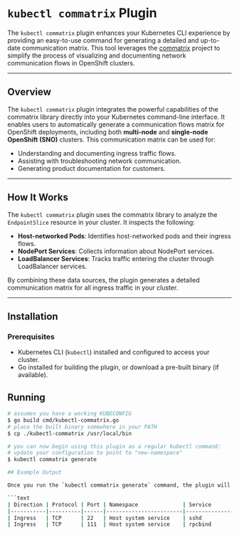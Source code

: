 # `kubectl commatrix` Plugin

The `kubectl commatrix` plugin enhances your Kubernetes CLI experience by providing an easy-to-use command for generating a detailed and up-to-date communication matrix. This tool leverages the [commatrix](https://github.com/openshift-kni/commatrix) project to simplify the process of visualizing and documenting network communication flows in OpenShift clusters.

---

## Overview

The `kubectl commatrix` plugin integrates the powerful capabilities of the commatrix library directly into your Kubernetes command-line interface. It enables users to automatically generate a communication flows matrix for OpenShift deployments, including both **multi-node** and **single-node OpenShift (SNO)** clusters. This communication matrix can be used for:
- Understanding and documenting ingress traffic flows.
- Assisting with troubleshooting network communication.
- Generating product documentation for customers.

---


## How It Works

The `kubectl commatrix` plugin uses the commatrix library to analyze the `EndpointSlice` resource in your cluster. It inspects the following:
- **Host-networked Pods**: Identifies host-networked pods and their ingress flows.
- **NodePort Services**: Collects information about NodePort services.
- **LoadBalancer Services**: Tracks traffic entering the cluster through LoadBalancer services.

By combining these data sources, the plugin generates a detailed communication matrix for all ingress traffic in your cluster.

---

## Installation

### Prerequisites

- Kubernetes CLI (`kubectl`) installed and configured to access your cluster.
- Go installed for building the plugin, or download a pre-built binary (if available).

## Running

```sh
# assumes you have a working KUBECONFIG
$ go build cmd/kubectl-commatrix.go
# place the built binary somewhere in your PATH
$ cp ./kubectl-commatrix /usr/local/bin

# you can now begin using this plugin as a regular kubectl command:
# update your configuration to point to "new-namespace"
$ kubectl commatrix generate

## Example Output

Once you run the `kubectl commatrix generate` command, the plugin will generate a communication matrix based on the ingress flows in your OpenShift cluster. The output will be displayed in a tabular format, similar to the following:

```text
| Direction | Protocol | Port | Namespace              | Service              | Pod       | Container          | Node Role | Optional |
|-----------|----------|------|------------------------|----------------------|-----------|--------------------|-----------|----------|
| Ingress   | TCP      | 22   | Host system service    | sshd                 |           |                    | master    | true     |
| Ingress   | TCP      | 111  | Host system service    | rpcbind              |           |                    | master    | true     |